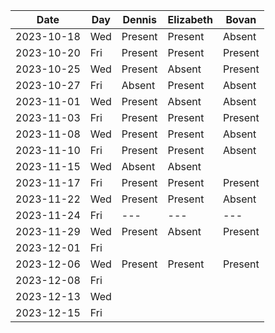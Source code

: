 | Date       | Day     | Dennis     |Elizabeth|Bovan       |
|------------|---------|------------|---------|------------|
| 2023-10-18 | Wed     |Present|Present|Absent|
| 2023-10-20 | Fri     |Present|Present|Present|
| 2023-10-25 | Wed     |Present|Absent|Present
| 2023-10-27 | Fri     |Absent|Present|Absent
| 2023-11-01 | Wed     |Present|Absent|Absent
| 2023-11-03 | Fri     |Present|Present|Present
| 2023-11-08 | Wed     |Present|Present|Absent
| 2023-11-10 | Fri     |Present|Present|Absent
| 2023-11-15 | Wed     |Absent|Absent|
| 2023-11-17 | Fri     |Present|Present|Present
| 2023-11-22 | Wed     |Present|Present|Absent|
| 2023-11-24 | Fri     |---|---|---|
| 2023-11-29 | Wed     |Present|Absent|Present|
| 2023-12-01 | Fri     |
| 2023-12-06 | Wed     |Present|Present|Present|
| 2023-12-08 | Fri     |
| 2023-12-13 | Wed     |
| 2023-12-15 | Fri     |
